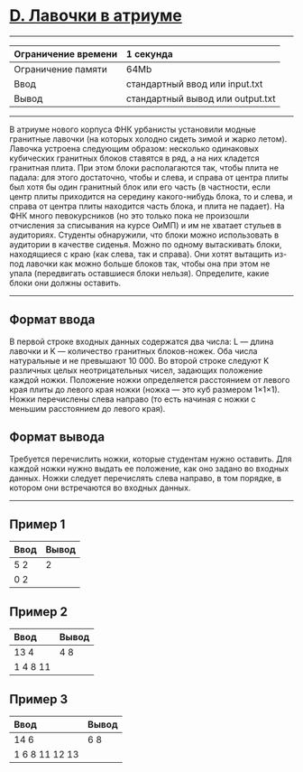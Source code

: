 # [D. Лавочки в атриуме](https://contest.yandex.ru/contest/28738/problems/D/)

---
| Ограничение времени | 1 секунда |
| :--- | :--- |
| Ограничение памяти | 64Mb |
| Ввод | стандартный ввод или input.txt |
| Вывод | стандартный вывод или output.txt |
---
В атриуме нового корпуса ФНК урбанисты установили модные гранитные лавочки (на которых холодно сидеть зимой и жарко летом). Лавочка устроена следующим образом: несколько одинаковых кубических гранитных блоков ставятся в ряд, а на них кладется гранитная плита.
При этом блоки располагаются так, чтобы плита не падала: для этого достаточно, чтобы и слева, и справа от центра плиты был хотя бы один гранитный блок или его часть (в частности, если центр плиты приходится на середину какого-нибудь блока, то и слева, и справа от центра плиты находится часть блока, и плита не падает).
На ФНК много певокурсников (но это только пока не произошли отчисления за списывания на курсе ОиМП) и им не хватает стульев в аудиториях. Студенты обнаружили, что блоки можно использовать в аудитории в качестве сиденья. Можно по одному вытаскивать блоки, находящиеся с краю (как слева, так и справа). Они хотят вытащить из-под лавочки как можно больше блоков так, чтобы она при этом не упала (передвигать оставшиеся блоки нельзя). Определите, какие блоки они должны оставить.

---
## Формат ввода
В первой строке входных данных содержатся два числа: L — длина лавочки и K — количество гранитных блоков-ножек. Оба числа натуральные и не превышают 10 000.
Во второй строке следуют K различных целых неотрицательных чисел, задающих положение каждой ножки. Положение ножки определяется расстоянием от левого края плиты до левого края ножки (ножка — это куб размером 1×1×1). Ножки перечислены слева направо (то есть начиная с ножки с меньшим расстоянием до левого края).

## Формат вывода
Требуется перечислить ножки, которые студентам нужно оставить. Для каждой ножки нужно выдать ее положение, как оно задано во входных данных. Ножки следует перечислять слева направо, в том порядке, в котором они встречаются во входных данных.

---
## Пример 1

| Ввод | Вывод |
| :--- | :--- |
| 5 2 | 2 |
| 0 2 |  |

## Пример 2

| Ввод | Вывод |
| :--- | :--- |
| 13 4 | 4 8 |
| 1 4 8 11 |  |

## Пример 3

| Ввод | Вывод |
| :--- | :--- |
| 14 6 | 6 8 |
| 1 6 8 11 12 13 |  |
